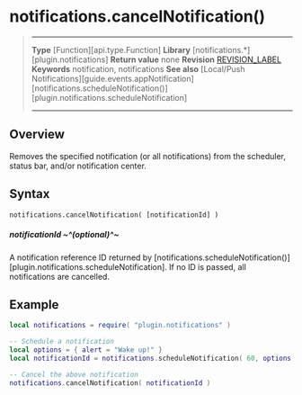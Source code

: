 # notifications.cancelNotification()

> --------------------- ------------------------------------------------------------------------------------------
> __Type__              [Function][api.type.Function]
> __Library__           [notifications.*][plugin.notifications]
> __Return value__      none
> __Revision__          [REVISION_LABEL](REVISION_URL)
> __Keywords__          notification, notifications
> __See also__          [Local/Push Notifications][guide.events.appNotification]
>						[notifications.scheduleNotification()][plugin.notifications.scheduleNotification]
> --------------------- ------------------------------------------------------------------------------------------


## Overview

Removes the specified notification (or all notifications) from the scheduler, status bar, and/or notification center.

## Syntax

	notifications.cancelNotification( [notificationId] )

##### notificationId ~^(optional)^~
A notification reference ID returned by [notifications.scheduleNotification()][plugin.notifications.scheduleNotification]. If no ID is passed, all notifications are cancelled.


## Example

``````lua
local notifications = require( "plugin.notifications" )

-- Schedule a notification
local options = { alert = "Wake up!" }
local notificationId = notifications.scheduleNotification( 60, options )

-- Cancel the above notification
notifications.cancelNotification( notificationId )
``````